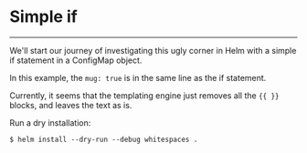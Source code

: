 # Simple if
---

We'll start our journey of investigating this ugly corner in Helm with a simple if statement
in a ConfigMap object.

In this example, the `mug: true` is in the same line as the if statement.

Currently, it seems that the templating engine just removes all the `{{ }}` blocks, and leaves the text as is.

Run a dry installation:
```
$ helm install --dry-run --debug whitespaces .
```


